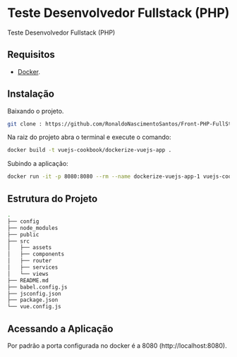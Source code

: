 # Teste Desenvolvedor Fullstack (PHP)
Teste Desenvolvedor Fullstack (PHP)

## Requisitos
- [Docker](https://docs.docker.com/engine/install/).

## Instalação
Baixando o projeto.
```sh
git clone : https://github.com/RonaldoNascimentoSantos/Front-PHP-FullStack
```

Na raiz do projeto abra o terminal e execute o comando:
```sh
docker build -t vuejs-cookbook/dockerize-vuejs-app .
```
Subindo a aplicação:
```sh
docker run -it -p 8080:8080 --rm --name dockerize-vuejs-app-1 vuejs-cookbook/dockerize-vuejs-app
```

## Estrutura do Projeto
```sh
.
├── config
├── node_modules
├── public
├── src
│   ├── assets
│   ├── components
│   ├── router
│   ├── services
│   └── views
├── README.md
├── babel.config.js
├── jsconfig.json
├── package.json
└── vue.config.js
```

## Acessando a Aplicação
Por padrão a porta configurada no docker é a 8080 (http://localhost:8080).
